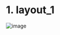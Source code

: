# 1. layout_1
![image](https://user-images.githubusercontent.com/56108982/167125389-c99a14f8-4784-4406-bc79-7eecdd176a86.png)
